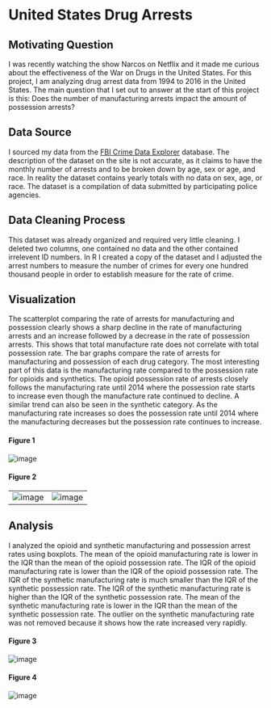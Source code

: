 # United States Drug Arrests
## Motivating Question
I was recently watching the show Narcos on Netflix and it made me curious about the effectiveness of the War on Drugs in the United States. 
For this project, I am analyzing drug arrest data from 1994 to 2016 in the United States.
The main question that I set out to answer at the start of this project is this: Does the number of manufacturing arrests impact the amount of possession arrests? 
## Data Source
I sourced my data from the [FBI Crime Data Explorer](https://crime-data-explorer.fr.cloud.gov/downloads-and-docs) database. The description of the dataset on the site is not accurate, as it claims to have the monthly number of arrests and to be broken down by age, sex or age, and race. In reality the dataset contains yearly totals with no data on sex, age, or race. The dataset is a compilation of data submitted by participating police agencies.
## Data Cleaning Process
This dataset was already organized and required very little cleaning. I deleted two columns, one contained no data and the other contained irrelevent ID numbers. In R I created a copy of the dataset and I adjusted the arrest numbers to measure the number of crimes for every one hundred thousand people in order to establish measure for the rate of crime.
## Visualization
The scatterplot comparing the rate of arrests for manufacturing and possession clearly shows a sharp decline in the rate of manufacturing arrests and an increase followed by a decrease in the rate of possession arrests. This shows that total manufacture rate does not correlate with total possession rate. The bar graphs compare the rate of arrests for manufacturing and possession of each drug category. The most interesting part of this data is the manufacturing rate compared to the possession rate for opioids and synthetics. The opioid possession rate of arrests closely follows the manufacturing rate until 2014 where the possession rate starts to increase even though the manufacture rate continued to decline. A similar trend can also be seen in the synthetic category. As the manufacturing rate increases so does the possession rate until 2014 where the manufacturing decreases but the possession rate continues to increase.
#### Figure 1
![image](https://user-images.githubusercontent.com/79553303/115976277-1fbe4880-a521-11eb-8158-59b9ba1fc062.png)
#### Figure 2
|   |  |
| ------------- | ------------- |
| ![image](https://user-images.githubusercontent.com/79553303/115975190-82aae200-a517-11eb-9416-96c4f4140c90.png)  | ![image](https://user-images.githubusercontent.com/79553303/115975195-8dfe0d80-a517-11eb-93c6-f937019ab75c.png)  |
## Analysis
I analyzed the opioid and synthetic manufacturing and possession arrest rates using boxplots. The mean of the opioid manufacturing rate is lower in the IQR than the mean of the opioid possession rate. The IQR of the opioid manufacturing rate is lower than the IQR of the opioid possession rate. The IQR of the synthetic manufacturing rate is much smaller than the IQR of the synthetic possession rate. The IQR of the synthetic manufacturing rate is higher than the IQR of the synthetic possession rate. The mean of the synthetic manufacturing rate is lower in the IQR than the mean of the synthetic possession rate. The outlier on the synthetic manufacturing rate was not removed because it shows how the rate increased very rapidly.
#### Figure 3
![image](https://user-images.githubusercontent.com/79553303/115976762-23a09980-a526-11eb-9507-0de224a5199b.png)
#### Figure 4
![image](https://user-images.githubusercontent.com/79553303/115976767-28fde400-a526-11eb-98a0-b4bd53c104f1.png)
